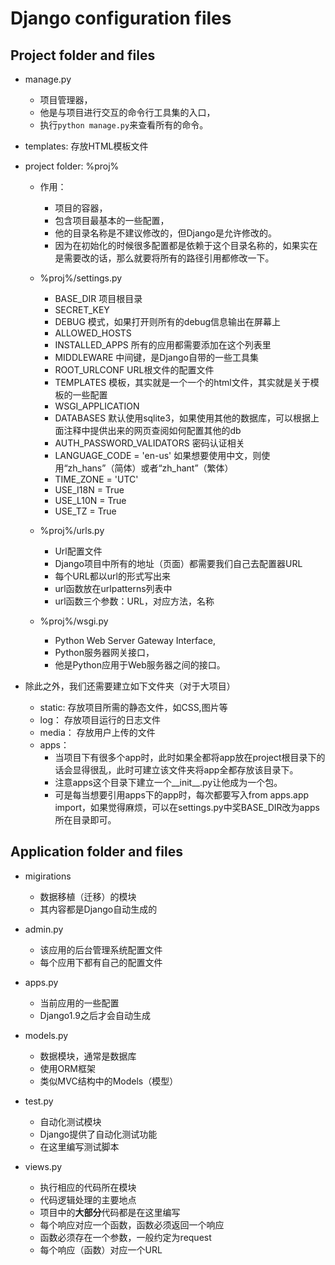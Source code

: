 # Django configuration files


## Project folder and files

* manage.py
  * 项目管理器，
  * 他是与项目进行交互的命令行工具集的入口，
  * 执行`python manage.py`来查看所有的命令。

* templates: 存放HTML模板文件

* project folder: %proj%
  * 作用：
    * 项目的容器，
    * 包含项目最基本的一些配置，
    * 他的目录名称是不建议修改的，但Django是允许修改的。
    * 因为在初始化的时候很多配置都是依赖于这个目录名称的，如果实在是需要改的话，那么就要将所有的路径引用都修改一下。

  * %proj%/settings.py
    * BASE_DIR    项目根目录
    * SECRET_KEY  
    * DEBUG   模式，如果打开则所有的debug信息输出在屏幕上
    * ALLOWED_HOSTS   
    * INSTALLED_APPS  所有的应用都需要添加在这个列表里
    * MIDDLEWARE  中间键，是Django自带的一些工具集
    * ROOT_URLCONF    URL根文件的配置文件
    * TEMPLATES   模板，其实就是一个一个的html文件，其实就是关于模板的一些配置
    * WSGI_APPLICATION    
    * DATABASES   默认使用sqlite3，如果使用其他的数据库，可以根据上面注释中提供出来的网页查阅如何配置其他的db
    * AUTH_PASSWORD_VALIDATORS    密码认证相关
    * LANGUAGE_CODE = 'en-us'     如果想要使用中文，则使用“zh_hans”（简体）或者“zh_hant”（繁体）
    * TIME_ZONE = 'UTC'
    * USE_I18N = True
    * USE_L10N = True
    * USE_TZ = True

  * %proj%/urls.py
    * Url配置文件
    * Django项目中所有的地址（页面）都需要我们自己去配置器URL
    * 每个URL都以url的形式写出来
    * url函数放在urlpatterns列表中
    * url函数三个参数：URL，对应方法，名称

  * %proj%/wsgi.py
    * Python Web Server Gateway Interface, 
    * Python服务器网关接口，
    * 他是Python应用于Web服务器之间的接口。

* 除此之外，我们还需要建立如下文件夹（对于大项目）
  * static: 存放项目所需的静态文件，如CSS,图片等
  * log： 存放项目运行的日志文件
  * media： 存放用户上传的文件
  * apps：
    * 当项目下有很多个app时，此时如果全都将app放在project根目录下的话会显得很乱，此时可建立该文件夹将app全都存放该目录下。
    * 注意apps这个目录下建立一个__init__.py让他成为一个包。
    * 可是每当想要引用apps下的app时，每次都要写入from apps.app import，如果觉得麻烦，可以在settings.py中奖BASE_DIR改为apps所在目录即可。


## Application folder and files

* migirations
  * 数据移植（迁移）的模块
  * 其内容都是Django自动生成的

* admin.py
  * 该应用的后台管理系统配置文件
  * 每个应用下都有自己的配置文件

* apps.py
  * 当前应用的一些配置
  * Django1.9之后才会自动生成

* models.py
  * 数据模块，通常是数据库
  * 使用ORM框架
  * 类似MVC结构中的Models（模型）

* test.py
  * 自动化测试模块
  * Django提供了自动化测试功能
  * 在这里编写测试脚本

* views.py
  * 执行相应的代码所在模块
  * 代码逻辑处理的主要地点
  * 项目中的**大部分**代码都是在这里编写
  * 每个响应对应一个函数，函数必须返回一个响应
  * 函数必须存在一个参数，一般约定为request
  * 每个响应（函数）对应一个URL


